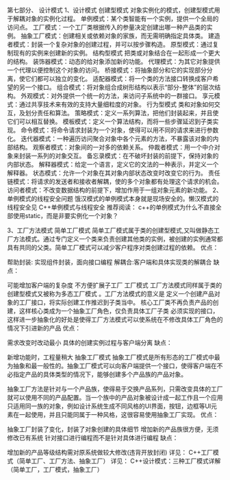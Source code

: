 第七部分、 设计模式
1、设计模式
创建型模式
对象实例化的模式，创建型模式用于解耦对象的实例化过程。
单例模式：某个类智能有一个实例，提供一个全局的访问点。
工厂模式：一个工厂类根据传入的参量决定创建出哪一种产品类的实例。
抽象工厂模式：创建相关或依赖对象的家族，而无需明确指定具体类。
建造者模式：封装一个复杂对象的创建过程，并可以按步骤构造。
原型模式：通过复制现有的实例来创建新的实例。
结构型模式
把类或对象结合在一起形成一个更大的结构。
装饰器模式：动态的给对象添加新的功能。
代理模式：为其它对象提供一个代理以便控制这个对象的访问。
桥接模式：将抽象部分和它的实现部分分离，使它们都可以独立的变化。
适配器模式：将一个类的方法接口转换成客户希望的另一个接口。
组合模式：将对象组合成树形结构以表示“部分-整体”的层次结构。
外观模式：对外提供一个统一的方法，来访问子系统中的一群接口。
享元模式：通过共享技术来有效的支持大量细粒度的对象。
行为型模式
类和对象如何交互，及划分责任和算法。
策略模式：定义一系列算法，把他们封装起来，并且使它们可以相互替换。
模板模式：定义一个算法结构，而将一些步骤延迟到子类实现。
命令模式：将命令请求封装为一个对象，使得可以用不同的请求来进行参数化。
迭代器模式：一种遍历访问聚合对象中各个元素的方法，不暴露该对象的内部结构。
观察者模式：对象间的一对多的依赖关系。
仲裁者模式：用一个中介对象来封装一系列的对象交互。
备忘录模式：在不破坏封装的前提下，保持对象的内部状态。
解释器模式：给定一个语言，定义它的文法的一种表示，并定义一个解释器。
状态模式：允许一个对象在其对象内部状态改变时改变它的行为。
责任链模式：将请求的发送者和接收者解耦，使的多个对象都有处理这个请求的机会。
访问者模式：不改变数据结构的前提下，增加作用于一组对象元素的新功能。
2、单例模式的线程安全问题
饿汉模式的单例模式本身就是现场安全的。懒汉模式的线程安全见 C++单例模式与线程安全
推荐阅读： c++的单例模式为什么不直接全部使用static，而是非要实例化一个对象？

3、工厂方法模式
简单工厂模式
简单工厂模式属于类的创建型模式,又叫做静态工厂方法模式。通过专门定义一个类来负责创建其他类的实例，被创建的实例通常都具有共同的父类。简单工厂模式可以减少客户程序对类创建过程的依赖。
优点：

帮助封装: 实现组件封装，面向接口编程
解耦合:客户端和具体实现类的解耦合
缺点：

可能增加客户端的复杂度
不方便扩展子工厂
工厂模式
工厂方法模式同样属于类的创建型模式又被称为多态工厂模式 。工厂方法模式的意义是 定义一个创建产品对象的工厂接口，将实际创建工作推迟到子类当中。 核心工厂类不再负责产品的创建，这样核心类成为一个抽象工厂角色，仅负责具体工厂子类 必须实现的接口，这样进一步抽象化的好处是使得工厂方法模式可以使系统在不修改具体工厂角色的情况下引进新的产品
优点：

需求改变时改动最小
具体的创建实例过程与客户端分离
缺点：

新增功能时，工程量稍大
抽象工厂模式
抽象工厂模式是所有形态的工厂模式中最为抽象和最一般性的。抽象工厂模式可以向客户端提供一个接口，使得客户端在不必指定产品的具体类型的情况下，能够创建多个产品族的产品对象。

抽象工厂方法是针对与一个产品族，使得易于交换产品系列，只需改变具体的工厂就可以使用不同的产品配置。当一个族中的产品对象被设计成一起工作且一个应用只适用同一族的对象，例如设计系统生成不同风格的UI界面，按钮，边框等UI元素在一起使用，并且只能同属于一种风格，这很容易使用抽象工厂实现。
优点：

抽象工厂封装了变化，封装了对象创建的具体细节
增加新的产品族很方便，无须修改已有系统
针对接口进行编程而不是针对具体进行编程
缺点：

增加新的产品等级结构需对原系统做较大修改(违背开放封闭)
详见： C++工厂模式（简单工厂、工厂方法、抽象工厂）
详见： C++设计模式：三种工厂模式详解（简单工厂，工厂模式，抽象工厂）